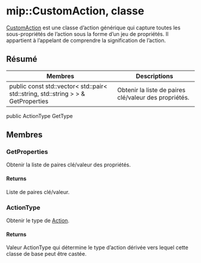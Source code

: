 # <a name="class-mipcustomaction"></a>mip::CustomAction, classe 
[CustomAction](#classmip_1_1_custom_action) est une classe d’action générique qui capture toutes les sous-propriétés de l’action sous la forme d’un jeu de propriétés. Il appartient à l’appelant de comprendre la signification de l’action.
## <a name="summary"></a>Résumé
 Membres                        | Descriptions                                
--------------------------------|---------------------------------------------
public const std::vector< std::pair< std::string, std::string > > & GetProperties | Obtenir la liste de paires clé/valeur des propriétés.
public ActionType GetType
## <a name="members"></a>Membres
### <a name="getproperties"></a>GetProperties
Obtenir la liste de paires clé/valeur des propriétés.
#### <a name="returns"></a>Returns
Liste de paires clé/valeur.
### <a name="actiontype"></a>ActionType
Obtenir le type de [Action](#classmip_1_1_action).
#### <a name="returns"></a>Returns
Valeur ActionType qui détermine le type d’action dérivée vers lequel cette classe de base peut être castée.